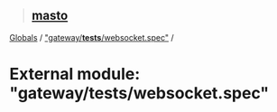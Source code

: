 > ## [masto](../README.md)

[Globals](../globals.md) / ["gateway/__tests__/websocket.spec"](_gateway___tests___websocket_spec_.md) /

# External module: "gateway/__tests__/websocket.spec"